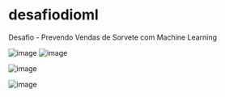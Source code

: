 # desafiodioml
Desafio - Prevendo Vendas de Sorvete com Machine Learning

![image](https://github.com/user-attachments/assets/1dae3a05-c615-42a3-9840-b5868fdcd799)
![image](https://github.com/user-attachments/assets/1f51b938-7728-42d3-9ebb-ec2f120fd65a)

![image](https://github.com/user-attachments/assets/50bffbbd-3653-4797-b075-d01ba2c6e980)

![image](https://github.com/user-attachments/assets/e0d73604-19d7-4e80-bc94-80f78705fdb3)
